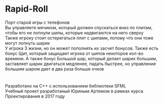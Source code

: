 # Rapid-Roll
Порт старой игры c телефонов<br>
Вы управляете мячиком, который должен спускаться вниз по плитам, чтобы его не лопнули шипы, которые надвигаются на него сверху<br>
Также игроку стоит остерегаться плит с шипами, потому что они тоже могут лопнуть шарик<br>
У игрока 3 жизни, но он может пополнять их засчет бонусов. Также есть бонус Щит, который защищает игрока от шипов некоторое кол-во времени. А также бонус Большой шар, который делает шарик большим, заставляет шарик двигаться медленее, падать быстрее, но управление большим шаром дает в два раза больше очков
#
Разработано на C++ с использованием библиотеки SFML<br>
Учебный проект разработаный Юриным Артемом в рамках курса Проектирования в 2017 году
